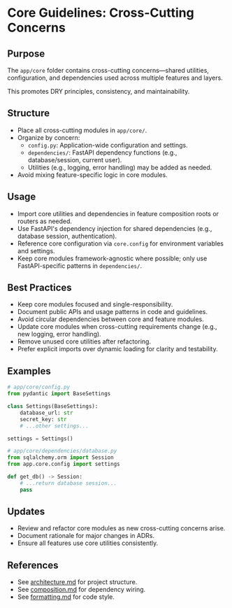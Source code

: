 # Core Guidelines: Cross-Cutting Concerns

## Purpose

The `app/core` folder contains cross-cutting concerns—shared utilities, configuration, and dependencies used across multiple features and layers.

This promotes DRY principles, consistency, and maintainability.

## Structure

- Place all cross-cutting modules in `app/core/`.
- Organize by concern:
  - `config.py`: Application-wide configuration and settings.
  - `dependencies/`: FastAPI dependency functions (e.g., database/session, current user).
  - Utilities (e.g., logging, error handling) may be added as needed.
- Avoid mixing feature-specific logic in core modules.

## Usage

- Import core utilities and dependencies in feature composition roots or routers as needed.
- Use FastAPI's dependency injection for shared dependencies (e.g., database session, authentication).
- Reference core configuration via `core.config` for environment variables and settings.
- Keep core modules framework-agnostic where possible; only use FastAPI-specific patterns in `dependencies/`.

## Best Practices

- Keep core modules focused and single-responsibility.
- Document public APIs and usage patterns in code and guidelines.
- Avoid circular dependencies between core and feature modules.
- Update core modules when cross-cutting requirements change (e.g., new logging, error handling).
- Remove unused core utilities after refactoring.
- Prefer explicit imports over dynamic loading for clarity and testability.

## Examples

```python
# app/core/config.py
from pydantic import BaseSettings

class Settings(BaseSettings):
    database_url: str
    secret_key: str
    # ...other settings...

settings = Settings()
```

```python
# app/core/dependencies/database.py
from sqlalchemy.orm import Session
from app.core.config import settings

def get_db() -> Session:
    # ...return database session...
    pass
```

## Updates

- Review and refactor core modules as new cross-cutting concerns arise.
- Document rationale for major changes in ADRs.
- Ensure all features use core utilities consistently.

## References

- See [architecture.md](architecture.md) for project structure.
- See [composition.md](composition.md) for dependency wiring.
- See [formatting.md](formatting.md) for code style.